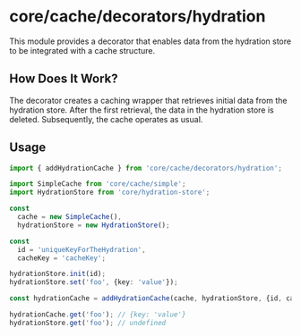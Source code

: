 # core/cache/decorators/hydration

This module provides a decorator that enables data from the hydration store to be integrated with a cache structure.

## How Does It Work?

The decorator creates a caching wrapper that retrieves initial data from the hydration store.
After the first retrieval, the data in the hydration store is deleted.
Subsequently, the cache operates as usual.

## Usage

```typescript
import { addHydrationCache } from 'core/cache/decorators/hydration';

import SimpleCache from 'core/cache/simple';
import HydrationStore from 'core/hydration-store';

const
  cache = new SimpleCache(),
  hydrationStore = new HydrationStore();

const
  id = 'uniqueKeyForTheHydration',
  cacheKey = 'cacheKey';

hydrationStore.init(id);
hydrationStore.set('foo', {key: 'value'});

const hydrationCache = addHydrationCache(cache, hydrationStore, {id, cacheKey});

hydrationCache.get('foo'); // {key: 'value'}
hydrationStore.get('foo'); // undefined
```
